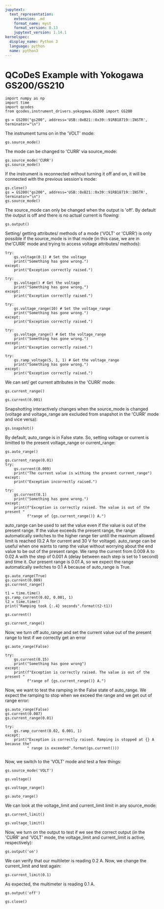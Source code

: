 ```yaml
---
jupytext:
  text_representation:
    extension: .md
    format_name: myst
    format_version: 0.13
    jupytext_version: 1.14.1
kernelspec:
  display_name: Python 3
  language: python
  name: python3
---
```


# QCoDeS Example with Yokogawa GS200/GS210

```{code-cell} ipython3
import numpy as np
import time
import qcodes
from qcodes.instrument_drivers.yokogawa.GS200 import GS200
```

```{code-cell} ipython3
gs = GS200("gs200", address='USB::0xB21::0x39::91RB18719::INSTR', terminator="\n")
```

The instrument turns on in the 'VOLT' mode:

```{code-cell} ipython3
gs.source_mode()
```

The mode can be changed to 'CURR' via source_mode:

```{code-cell} ipython3
gs.source_mode('CURR')
gs.source_mode()
```

If the instrument is reconnected without turning it off and on, it will be connected with the previous session's mode:

```{code-cell} ipython3
gs.close()
gs = GS200("gs200", address='USB::0xB21::0x39::91RB18719::INSTR', terminator="\n")
gs.source_mode()
```

The source_mode can only be changed when the output is 'off'. By default the
output is off and there is no actual current is flowing:

```{code-cell} ipython3
gs.output()
```

Setting/ getting attributes/ methods of a mode ('VOLT' or 'CURR') is only possible if the source_mode is in that mode (in this case, we are in the'CURR' mode and trying to access voltage attributes/ methods):

```{code-cell} ipython3
try:
    gs.voltage(0.1) # Set the voltage
    print("Something has gone wrong.")
except: 
    print("Exception correctly raised.")
    
try:
    gs.voltage() # Get the voltage
    print("Something has gone wrong.")
except: 
    print("Exception correctly raised.")
    
try:
    gs.voltage_range(10) # Set the voltage_range
    print("Something has gone wrong.")
except: 
    print("Exception correctly raised.")
    
try:
    gs.voltage_range() # Get the voltage_range
    print("Something has gone wrong.")
except: 
    print("Exception correctly raised.")
    
try:
    gs.ramp_voltage(5, 1, 1) # Get the voltage_range
    print("Something has gone wrong.")
except: 
    print("Exception correctly raised.")
```

We can set/ get current attributes in the 'CURR' mode:

```{code-cell} ipython3
gs.current_range()
```

```{code-cell} ipython3
gs.current(0.001)
```

Snapshotting interactively changes when the source_mode is changed (voltage and voltage_range are excluded from snapshot in the 'CURR' mode and vice versa):

```{code-cell} ipython3
gs.snapshot()
```

By default, auto_range is in False state. So, setting voltage or current is
limitted to the present voltage_range or current_range:

```{code-cell} ipython3
gs.auto_range()
```

```{code-cell} ipython3
gs.current_range(0.01)
try:
    gs.current(0.009)
    print("The current value is withing the present current_range")
except:
    print("Exception incorrectly raised.")
    
try:
    gs.current(0.1)
    print("Something has gone wrong.")
except: 
    print(f"Exception is correctly raised. The value is out of the present "
          f"range of {gs.current_range()} A.")
```

auto_range can be used to set the value even if the value is out of the
present range. If the value exceeds the present range, the range automatically switches to the higher range tier untill the maximum allowed limit is reached (0.2 A for current and 30 V for voltage).
auto_range can be useful when one wants to ramp the value without worrying about the end value to be out of the present range. We ramp the current from 0.009 A to 0.02 A with the step of 0.001 A (delay between each step is set to 1 second) and time it. Our present range is 0.01 A, so we expect the range automatically switches to 0.1 A because of auto_range is True.

```{code-cell} ipython3
gs.auto_range(True)
gs.current(0.009)
gs.current_range()
```

```{code-cell} ipython3
t1 = time.time()
gs.ramp_current(0.02, 0.001, 1)
t2 = time.time()
print("Ramping took {:.4} seconds".format(t2-t1))
```

```{code-cell} ipython3
gs.current()
```

```{code-cell} ipython3
gs.current_range()
```

Now, we turn off auto_range and set the current value out of the present range
to test if we correctly get an error

```{code-cell} ipython3
gs.auto_range(False)
```

```{code-cell} ipython3
try:
    gs.current(0.15)
    print("Something has gone wrong")
except:
    print(f"Exception is correctly raised. The value is out of the present "
          f"range of {gs.current_range()} A.")
```

Now, we want to test the ramping in the False state of auto_range. We expect the ramping to stop when we exceed the range and we get out of range error:

```{code-cell} ipython3
gs.auto_range(False)
gs.current(0.007)
gs.current_range(0.01)
```

```{code-cell} ipython3
try:
    gs.ramp_current(0.02, 0.001, 1)
except:
    print("Exception is correctly raised. Ramping is stopped at {} A because the"
          " range is exceeded".format(gs.current()))
    
```

Now, we switch to the 'VOLT' mode and test a few things:

```{code-cell} ipython3
gs.source_mode('VOLT')
```

```{code-cell} ipython3
gs.voltage()
```

```{code-cell} ipython3
gs.voltage_range()
```

```{code-cell} ipython3
gs.auto_range()
```

We can look at the voltage_limit and current_limit limit in any source_mode:

```{code-cell} ipython3
gs.current_limit()
```

```{code-cell} ipython3
gs.voltage_limit()
```

Now, we turn on the output to test if we see the correct output (in the 'CURR' and 'VOLT' mode, the voltage_limit and current_limit is active, respectively):

```{code-cell} ipython3
gs.output('on')
```

We can verify that our multileter is reading 0.2 A. Now, we change the current_limit and test again:

```{code-cell} ipython3
gs.current_limit(0.1)
```

As expected, the multimeter is reading 0.1 A.

```{code-cell} ipython3
gs.output('off')
```

```{code-cell} ipython3
gs.close()
```

```{code-cell} ipython3

```

